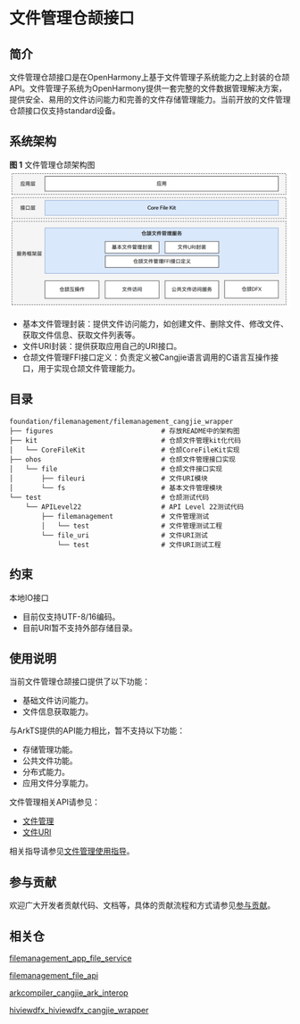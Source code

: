 # 文件管理仓颉接口

## 简介

文件管理仓颉接口是在OpenHarmony上基于文件管理子系统能力之上封装的仓颉API。文件管理子系统为OpenHarmony提供一套完整的文件数据管理解决方案，提供安全、易用的文件访问能力和完善的文件存储管理能力。当前开放的文件管理仓颉接口仅支持standard设备。

## 系统架构

**图 1**  文件管理仓颉架构图
![文件管理仓颉架构图](figures/filemanagement_cangjie_wrapper_architecture_zh.png)

- 基本文件管理封装：提供文件访问能力，如创建文件、删除文件、修改文件、获取文件信息、获取文件列表等。
- 文件URI封装：提供获取应用自己的URI接口。
- 仓颉文件管理FFI接口定义：负责定义被Cangjie语言调用的C语言互操作接口，用于实现仓颉文件管理能力。

## 目录

```
foundation/filemanagement/filemanagement_cangjie_wrapper
├── figures                           # 存放README中的架构图
├── kit                               # 仓颉文件管理kit化代码
│   └── CoreFileKit                   # 仓颉CoreFileKit实现
├── ohos                              # 仓颉文件管理接口实现
│   └── file                          # 仓颉文件接口实现
│       ├── fileuri                   # 文件URI模块
│       └── fs                        # 基本文件管理模块
└── test                              # 仓颉测试代码
    └── APILevel22                    # API Level 22测试代码
        ├── filemanagement            # 文件管理测试
        │   └── test                  # 文件管理测试工程
        └── file_uri                  # 文件URI测试
            └── test                  # 文件URI测试工程
```

## 约束

本地IO接口

-   目前仅支持UTF-8/16编码。
-   目前URI暂不支持外部存储目录。

## 使用说明

当前文件管理仓颉接口提供了以下功能：

- 基础文件访问能力。
- 文件信息获取能力。

与ArkTS提供的API能力相比，暂不支持以下功能：

- 存储管理功能。
- 公共文件功能。
- 分布式能力。
- 应用文件分享能力。

文件管理相关API请参见：

-   [文件管理](https://gitcode.com/openharmony-sig/arkcompiler_cangjie_ark_interop/blob/master/doc/API_Reference/source_zh_cn/apis/CoreFileKit/cj-apis-file_fs.md)
-   [文件URI](https://gitcode.com/openharmony-sig/arkcompiler_cangjie_ark_interop/blob/master/doc/API_Reference/source_zh_cn/apis/CoreFileKit/cj-apis-file_fileuri.md)

相关指导请参见[文件管理使用指导](https://gitcode.com/openharmony-sig/arkcompiler_cangjie_ark_interop/blob/master/doc/Dev_Guide/source_zh_cn/file-management/cj-core-file-kit-intro.md)。

## 参与贡献

欢迎广大开发者贡献代码、文档等，具体的贡献流程和方式请参见[参与贡献](https://gitcode.com/openharmony/docs/blob/master/zh-cn/contribute/%E5%8F%82%E4%B8%8E%E8%B4%A1%E7%8C%AE.md)。

## 相关仓

[filemanagement_app_file_service](https://gitcode.com/openharmony/filemanagement_app_file_service/blob/master/README_ZH.md)

[filemanagement_file_api](https://gitcode.com/openharmony/filemanagement_file_api/blob/master/README_zh.md)

[arkcompiler_cangjie_ark_interop](https://gitcode.com/openharmony-sig/arkcompiler_cangjie_ark_interop/blob/master/README_zh.md)

[hiviewdfx_hiviewdfx_cangjie_wrapper](https://gitcode.com/openharmony-sig/hiviewdfx_hiviewdfx_cangjie_wrapper/blob/master/README_zh.md)